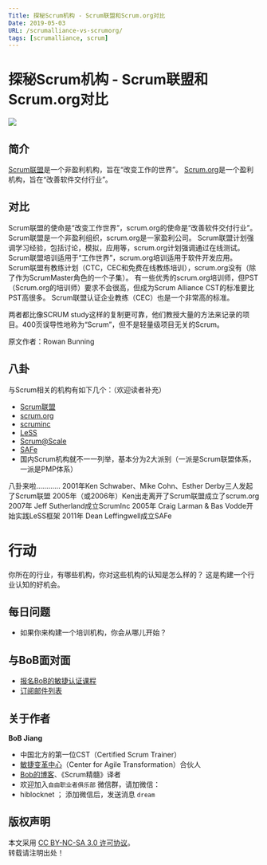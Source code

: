 ```yaml
---
Title: 探秘Scrum机构 - Scrum联盟和Scrum.org对比
Date: 2019-05-03
URL: /scrumalliance-vs-scrumorg/
tags: [scrumalliance, scrum]
---
```


# 探秘Scrum机构 - Scrum联盟和Scrum.org对比
![](/images/compare-scrum.png)
## 简介
[Scrum联盟](https://scrumalliance.org)是一个非盈利机构，旨在“改变工作的世界”。
[Scrum.org](https://www.scrum.org/)是一个盈利机构，旨在“改善软件交付行业”。

## 对比

Scrum联盟的使命是“改变工作世界”，scrum.org的使命是“改善软件交付行业”。
Scrum联盟是一个非盈利组织，scrum.org是一家盈利公司。
Scrum联盟计划强调学习经验，包括讨论，模拟，应用等，scrum.org计划强调通过在线测试。
Scrum联盟培训适用于“工作世界”，scrum.org培训适用于软件开发应用。
Scrum联盟有教练计划（CTC，CEC和免费在线教练培训），scrum.org没有（除了作为ScrumMaster角色的一个子集）。
有一些优秀的scrum.org培训师，但PST（Scrum.org的培训师）要求不会很高，但成为Scrum Alliance CST的标准要比PST高很多。 Scrum联盟认证企业教练（CEC）也是一个非常高的标准。

两者都比像SCRUM study这样的复制更可靠，他们教授大量的方法来记录的项目。400页误导性地称为“Scrum”，但不是轻量级项目无关的Scrum。

原文作者：Rowan Bunning

## 八卦
与Scrum相关的机构有如下几个：（欢迎读者补充）
- [Scrum联盟](https://scrumalliance.org)
- [scrum.org](scrum.org)
- [scruminc](https://www.scruminc.com/)
- [LeSS](https://less.works)
- [Scrum@Scale](https://www.scrumatscale.com/)
- [SAFe](https://www.scaledagileframework.com/)
- 国内Scrum机构就不一一列举，基本分为2大派别（一派是Scrum联盟体系，一派是PMP体系）

八卦来啦…………
2001年Ken Schwaber、Mike Cohn、Esther Derby三人发起了Scrum联盟
2005年（或2006年）Ken出走离开了Scrum联盟成立了scrum.org
2007年 Jeff Sutherland成立ScrumInc
2005年 Craig Larman & Bas Vodde开始实践LeSS框架
2011年 Dean Leffingwell成立SAFe

# 行动
你所在的行业，有哪些机构，你对这些机构的认知是怎么样的？
这是构建一个行业认知的好机会。

## 每日问题
- 如果你来构建一个培训机构，你会从哪儿开始？

## 与BoB面对面
- [报名BoB的敏捷认证课程](https://appmopev1px9533.h5.xiaoeknow.com/homepage)
- [订阅邮件列表](https://tinyletter.com/bobjiang)

## 关于作者
**BoB Jiang**

- 中国北方的第一位CST（Certified Scrum Trainer）  
- [敏捷变革中心](https://www.c4at.cn/)（Center for Agile Transformation）合伙人  
- [Bob的博客](http://www.bobjiang.com)、《Scrum精髓》译者
- 欢迎加入`自由职业者俱乐部` 微信群，请加微信：
- hiblocknet  ； 添加微信后，发送消息 `dream`

## 版权声明

本文采用 [CC BY-NC-SA 3.0 许可协议](https://creativecommons.org/licenses/by-nc-sa/3.0/deed.zh)。  
转载请注明出处！
